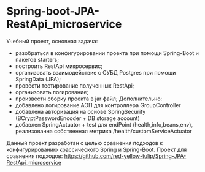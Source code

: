 # Spring-boot-JPA-RestApi_microservice

Учебный проект, основная задача:
- разобраться в конфигурировании проекта при помощи Spring-Boot и пакетов starters;
- построить RestApi микросервис;
- организовать взаимодействие с СУБД Postgres при помощи SpringData (JPA);
- провести тестирование полученных RestApi;
- организовать логирование;
- произвести сборку проекта в jar файл;
Дополнительно:
- добавлено логирование АОП для контроллера GroupController
- добавлена авторизация на основе SpringSecurity (BCryptPasswordEncoder + DB storage account)
- добавлен SpringActuator + test для endPoint (health,info,beans,env), реализованна собственная метрика /health/customServiceActuator

Данный проект разработан с целью сравнения подходов к конфигурированию крассического Spring и Spring-Boot. 
Проект для сравнения подходов: https://github.com/red-yellow-tulip/Spring-JPA-RestApi_microservice

